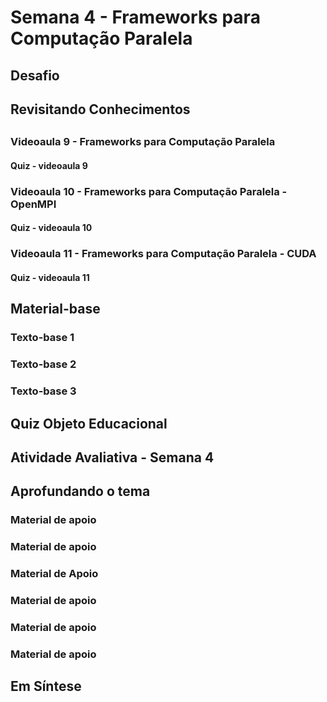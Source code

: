 # Semana 4 - Frameworks para Computação Paralela

## Desafio

## Revisitando Conhecimentos

##
### Videoaula 9 - Frameworks para Computação Paralela

#### Quiz - videoaula 9

### Videoaula 10 - Frameworks para Computação Paralela - OpenMPI

#### Quiz - videoaula 10

### Videoaula 11 - Frameworks para Computação Paralela - CUDA

#### Quiz - videoaula 11

## Material-base
### Texto-base 1

### Texto-base 2

### Texto-base 3

## Quiz Objeto Educacional

## Atividade Avaliativa - Semana 4

## Aprofundando o tema
### Material de apoio
### Material de apoio
### Material de Apoio
### Material de apoio
### Material de apoio
### Material de apoio

## Em Síntese